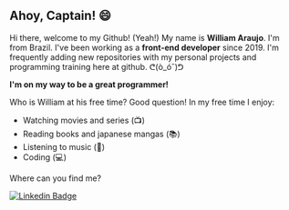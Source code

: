 ## Ahoy, Captain! :smile:

Hi there, welcome to my Github! (Yeah!)
My name is **William Araujo**. I'm from Brazil. I've been working as a **front-end developer** since 2019.
I'm frequently adding new repositories with my personal projects and programming training here at github. ᕦ(ò_óˇ)ᕤ

**I'm on my way to be a great programmer!**

Who is William at his free time? Good question! In my free time I enjoy:
- Watching movies and series (📺)
- Reading books and japanese mangas (📚)
- Listening to music (🎵)
- Coding (💻)

Where can you find me?

[![Linkedin Badge](https://img.shields.io/badge/-LinkedIn-blue?style=flat-square&logo=Linkedin&logoColor=white&link=https://www.linkedin.com/in/william-araujo-516987112)](https://www.linkedin.com/in/william-araujo-516987112)


<!--
**TechWilli/TechWilli** is a ✨ _special_ ✨ repository because its `README.md` (this file) appears on your GitHub profile.

Here are some ideas to get you started:

- 🔭 I’m currently working on ...
- 🌱 I’m currently learning ...
- 👯 I’m looking to collaborate on ...
- 🤔 I’m looking for help with ...
- 💬 Ask me about ...
- 📫 How to reach me: ...
- 😄 Pronouns: ...
- ⚡ Fun fact: ...
-->
